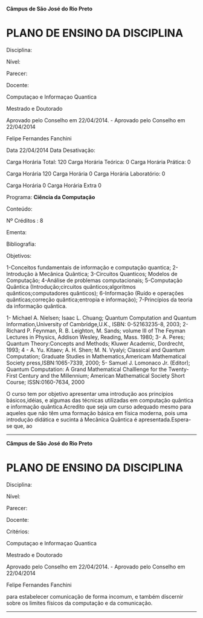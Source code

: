 **Câmpus de São José do Rio Preto**


# PLANO DE ENSINO DA DISCIPLINA


Disciplina:

Nível:

Parecer:

Docente:


Computaçao e Informaçao Quantica

Mestrado e Doutorado

Aprovado pelo Conselho em 22/04/2014. - Aprovado pelo Conselho em 22/04/2014

Felipe Fernandes Fanchini


Data 22/04/2014 Data Desativação:

Carga Horária Total: 120 Carga Horária Teórica: 0 Carga Horária Prática: 0


Carga Horária 120 Carga Horária 0 Carga Horária Laboratório: 0


Carga Horária 0 Carga Horária Extra 0

Programa: **Ciência da Computação**

Conteúdo:


Nº Créditos : 8


Ementa:

Bibliografia:

Objetivos:


1-Conceitos fundamentais de informação e computação quantica;
2-Introdução à Mecânica Quântica;
3-Circuitos Quanticos;
Modelos de Computação;
4-Análise de problemas computacionais;
5-Computação Quântica (Introdução;circuitos quânticos;algoritmos quânticos;computadores
quânticos);
6-Informação (Ruído e operações quânticas;correção quântica;entropia e informação);
7-Princípios da teoria da informação quântica.

1- Michael A. Nielsen; Isaac L. Chuang; Quantum Computation and Quantum
Information,University of Cambridge,U.K., ISBN: 0-52163235-8, 2003;
2- Richard P. Feynman, R. B. Leighton, M. Sands; volume III of The Feyman Lectures in
Physics, Addison Wesley, Reading, Mass. 1980;
3- A. Peres; Quantum Theory:Concepts and Methods; Kluwer Academic, Dordrecht, 1993;
4 - A. Yu. Kitaev; A. H. Shen; M. N. Vyalyi; Classical and Quantum Computation; Graduate
Studies in Mathematics,Americam Mathematical Society press,ISBN:1065-7339, 2000;
5- Samuel J. Lomonaco Jr. (Editor); Quantum Computation: A Grand Mathematical Challlenge
for the Twenty-First Century and the Millennium; American Mathematical Society Short Course;
ISSN:0160-7634, 2000

O curso tem por objetivo apresentar uma introdução aos princípios básicos,idéias, e algumas
das técnicas utilizadas em computação quântica e informação quântica.Acredito que seja um
curso adequado mesmo para aqueles que não têm uma formação básica em física moderna,
pois uma introdução didática e sucinta á Mecânica Quântica é apresentada.Espera-se que, ao


-----

**Câmpus de São José do Rio Preto**


# PLANO DE ENSINO DA DISCIPLINA


Disciplina:

Nível:

Parecer:

Docente:

Critérios:


Computaçao e Informaçao Quantica

Mestrado e Doutorado

Aprovado pelo Conselho em 22/04/2014. - Aprovado pelo Conselho em 22/04/2014

Felipe Fernandes Fanchini

para estabelecer comunicação de forma incomum, e também discernir sobre os limites físicos
da computação e da comunicação.


-----


